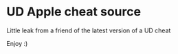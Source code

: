 # UD Apple cheat source

Little leak from a friend of the latest version of a UD cheat

Enjoy :)






















